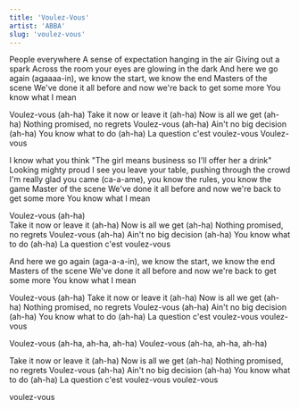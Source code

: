 ```yaml
---
title: 'Voulez-Vous'
artist: 'ABBA'
slug: 'voulez-vous'
---
```


People everywhere
A sense of expectation hanging in the air
Giving out a spark
Across the room your eyes are glowing in the dark
And here we go again (agaaaa-in), we know the start, we know the end
Masters of the scene
We've done it all before and now we're back to get some more
You know what I mean

Voulez-vous (ah-ha)
Take it now or leave it (ah-ha)
Now is all we get (ah-ha)
Nothing promised, no regrets
Voulez-vous (ah-ha)
Ain't no big decision (ah-ha)
You know what to do (ah-ha)
La question c'est voulez-vous
Voulez-vous

I know what you think
"The girl means business so I'll offer her a drink"
Looking mighty proud
I see you leave your table, pushing through the crowd
I'm really glad you came (ca-a-ame), you know the rules, you know the game
Master of the scene
We've done it all before and now we're back to get some more
You know what I mean

Voulez-vous (ah-ha)  
Take it now or leave it (ah-ha)
Now is all we get (ah-ha)
Nothing promised, no regrets
Voulez-vous (ah-ha)
Ain't no big decision (ah-ha)
You know what to do (ah-ha)
La question c'est voulez-vous

And here we go again (aga-a-a-in), we know the start, we know the end
Masters of the scene
We've done it all before and now we're back to get some more
You know what I mean

Voulez-vous (ah-ha)
Take it now or leave it (ah-ha)
Now is all we get (ah-ha)
Nothing promised, no regrets
Voulez-vous (ah-ha)
Ain't no big decision (ah-ha)
You know what to do (ah-ha)
La question c'est voulez-vous
voulez-vous

Voulez-vous (ah-ha, ah-ha, ah-ha)
Voulez-vous (ah-ha, ah-ha, ah-ha)

Take it now or leave it (ah-ha)
Now is all we get (ah-ha)
Nothing promised, no regrets
Voulez-vous (ah-ha)
Ain't no big decision (ah-ha)
You know what to do (ah-ha)
La question c'est voulez-vous
voulez-vous

voulez-vous
